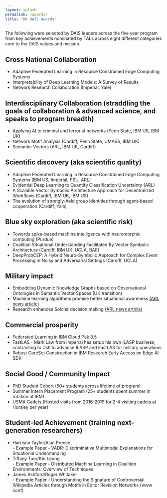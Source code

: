 ```yaml
---
layout: splash
permalink: /awards/
title: "UK DAIS Awards"
---
```

The following were selected by DAIS leaders across the five year program from key achievements nominated by TALs across eight different categories core to the DAIS values and mission.

## Cross National Collaboration
- Adaptive Federated Learning in Resource Constrained Edge Computing Systems
- Interpretability of Deep Learning Models: A Survey of Results
- Network Research Collaboration (Imperial, Yale)

## Interdisciplinary Collaboration (straddling the goals of collaboration & advanced science, and speaks to program breadth)
- Applying AI to criminal and terrorist networks (Penn State, IBM US, IBM UK)
- Network Motif Analysis (Cardiff, Penn State, UMASS, IBM UK)
- Semantic Vectors (ARL, IBM UK, Cardiff)

## Scientific discovery (aka scientific quality)
- Adaptive Federated Learning in Resource Constrained Edge Computing Systems (IBM US, Imperial, PSU, ARL)
- Evidential Deep Learning to Quantify Classification Uncertainty (ARL)
- A Scalable Vector Symbolic Architecture Approach for Decentralized Workflows (Cardiff, IBM UK, IBM US)
- The evolution of strongly-held group identities through agent-based cooperation (Cardiff, Yale)

## Blue sky exploration (aka scientific risk)
- Towards spike-based machine intelligence with neuromorphic computing (Purdue)
- Coalition Situational Understanding Facilitated By Vector Symbolic Architecture (Cardiff, IBM UK. UCLA, BAE)
- DeepProbCEP: A Hybrid Neuro-Symbolic Approach for Complex Event Processing in Noisy and Adversarial Settings (Cardiff, UCLA)

## Military impact
- Embedding Dynamic Knowledge Graphs based on Observational Ontologies in Semantic Vector Spaces (UK transition)
- Machine learning algorithms promise better situational awareness <a href="https://www.army.mil/article/236647/machine_learning_algorithms_promise_better_situational_awareness"> (ARL news article)</a>
- Research enhances Soldier decision making <a href="https://www.army.mil/article/242195/research_enhances_soldier_decision_making"> (ARL news article)</a>

## Commercial prosperity
- Federated Learning in IBM Cloud Pak 3.5
- FastLAS - Mark Law from Imperial has setup his own ILASP business, contracting to Dstl to advance ILASP and FastLAS for military operations
- Robust CoreSet Construction in IBM Research Early Access on Edge AI SDK

## Social Good / Community Impact
- PhD Student Cohort (50+ students across lifetime of program)
- Summer Intern Placement Program (25+ students spent summer in rotation at IBM)
- USMA Cadets (Hosted visits from 2016-2019 for 2-4 visiting cadets at Hursley per year)

## Student-led Achievement (training next-generation researchers)
- Harrison Taylor/Alun Preece <br> - Example Paper - VADR: Discriminative Multimodal Explanations for Situational Understanding
- Tiffany Tuor/Kin Leung <br> - Example Paper - Distributed Machine Learning in Coalition Environments: Overview of Techniques
- James Ashford/Roger Whitaker <br> - Example Paper - Understanding the Signature of Controversial Wikipedia Articles through Motifs in Editor Revision Networks (www conf)
